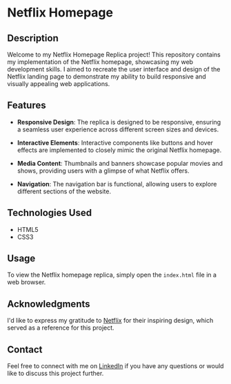 # Netflix Homepage

## Description

Welcome to my Netflix Homepage Replica project! This repository contains my implementation of the Netflix homepage, showcasing my web development skills. I aimed to recreate the user interface and design of the Netflix landing page to demonstrate my ability to build responsive and visually appealing web applications.

## Features

- **Responsive Design**: The replica is designed to be responsive, ensuring a seamless user experience across different screen sizes and devices.

- **Interactive Elements**: Interactive components like buttons and hover effects are implemented to closely mimic the original Netflix homepage.

- **Media Content**: Thumbnails and banners showcase popular movies and shows, providing users with a glimpse of what Netflix offers.

- **Navigation**: The navigation bar is functional, allowing users to explore different sections of the website.

## Technologies Used

- HTML5
- CSS3

## Usage

To view the Netflix homepage replica, simply open the `index.html` file in a web browser.

## Acknowledgments

I'd like to express my gratitude to [Netflix](https://www.netflix.com/) for their inspiring design, which served as a reference for this project.

## Contact

Feel free to connect with me on [LinkedIn](https://www.linkedin.com/in/deep2/) if you have any questions or would like to discuss this project further.
